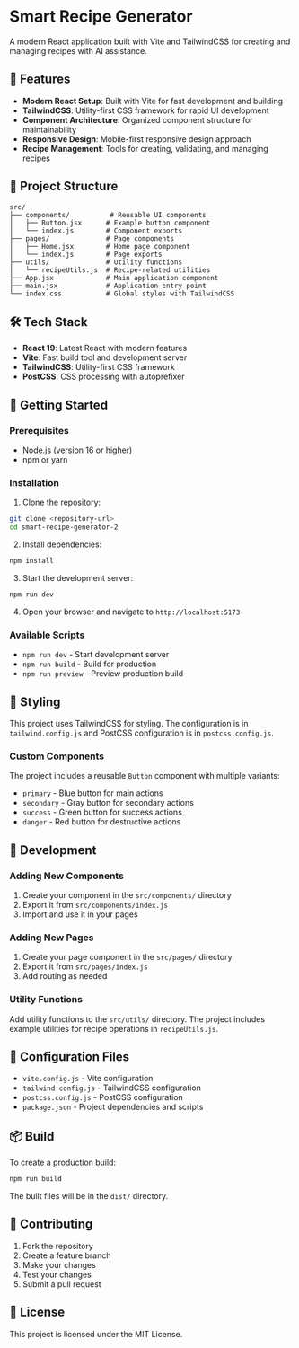# Smart Recipe Generator

A modern React application built with Vite and TailwindCSS for creating and managing recipes with AI assistance.

## 🚀 Features

- **Modern React Setup**: Built with Vite for fast development and building
- **TailwindCSS**: Utility-first CSS framework for rapid UI development
- **Component Architecture**: Organized component structure for maintainability
- **Responsive Design**: Mobile-first responsive design approach
- **Recipe Management**: Tools for creating, validating, and managing recipes

## 📁 Project Structure

```
src/
├── components/          # Reusable UI components
│   ├── Button.jsx      # Example button component
│   └── index.js        # Component exports
├── pages/              # Page components
│   ├── Home.jsx        # Home page component
│   └── index.js        # Page exports
├── utils/              # Utility functions
│   └── recipeUtils.js  # Recipe-related utilities
├── App.jsx             # Main application component
├── main.jsx            # Application entry point
└── index.css           # Global styles with TailwindCSS
```

## 🛠️ Tech Stack

- **React 19**: Latest React with modern features
- **Vite**: Fast build tool and development server
- **TailwindCSS**: Utility-first CSS framework
- **PostCSS**: CSS processing with autoprefixer

## 🚀 Getting Started

### Prerequisites

- Node.js (version 16 or higher)
- npm or yarn

### Installation

1. Clone the repository:
```bash
git clone <repository-url>
cd smart-recipe-generator-2
```

2. Install dependencies:
```bash
npm install
```

3. Start the development server:
```bash
npm run dev
```

4. Open your browser and navigate to `http://localhost:5173`

### Available Scripts

- `npm run dev` - Start development server
- `npm run build` - Build for production
- `npm run preview` - Preview production build

## 🎨 Styling

This project uses TailwindCSS for styling. The configuration is in `tailwind.config.js` and PostCSS configuration is in `postcss.config.js`.

### Custom Components

The project includes a reusable `Button` component with multiple variants:
- `primary` - Blue button for main actions
- `secondary` - Gray button for secondary actions
- `success` - Green button for success actions
- `danger` - Red button for destructive actions

## 📝 Development

### Adding New Components

1. Create your component in the `src/components/` directory
2. Export it from `src/components/index.js`
3. Import and use it in your pages

### Adding New Pages

1. Create your page component in the `src/pages/` directory
2. Export it from `src/pages/index.js`
3. Add routing as needed

### Utility Functions

Add utility functions to the `src/utils/` directory. The project includes example utilities for recipe operations in `recipeUtils.js`.

## 🔧 Configuration Files

- `vite.config.js` - Vite configuration
- `tailwind.config.js` - TailwindCSS configuration
- `postcss.config.js` - PostCSS configuration
- `package.json` - Project dependencies and scripts

## 📦 Build

To create a production build:

```bash
npm run build
```

The built files will be in the `dist/` directory.

## 🤝 Contributing

1. Fork the repository
2. Create a feature branch
3. Make your changes
4. Test your changes
5. Submit a pull request

## 📄 License

This project is licensed under the MIT License.
